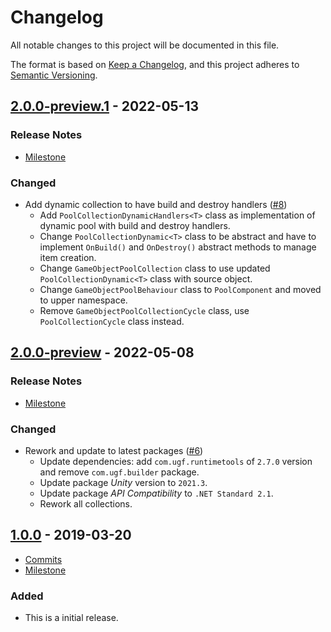 # Changelog

All notable changes to this project will be documented in this file.

The format is based on [Keep a Changelog](https://keepachangelog.com/en/1.0.0/),
and this project adheres to [Semantic Versioning](https://semver.org/spec/v2.0.0.html).

## [2.0.0-preview.1](https://github.com/unity-game-framework/ugf-pool/releases/tag/2.0.0-preview.1) - 2022-05-13  

### Release Notes

- [Milestone](https://github.com/unity-game-framework/ugf-pool/milestone/3?closed=1)  
    

### Changed

- Add dynamic collection to have build and destroy handlers ([#8](https://github.com/unity-game-framework/ugf-pool/issues/8))  
    - Add `PoolCollectionDynamicHandlers<T>` class as implementation of dynamic pool with build and destroy handlers.
    - Change `PoolCollectionDynamic<T>` class to be abstract and have to implement `OnBuild()` and `OnDestroy()` abstract methods to manage item creation.
    - Change `GameObjectPoolCollection` class to use updated `PoolCollectionDynamic<T>` class with source object.
    - Change `GameObjectPoolBehaviour` class to `PoolComponent` and moved to upper namespace.
    - Remove `GameObjectPoolCollectionCycle` class, use `PoolCollectionCycle` class instead.

## [2.0.0-preview](https://github.com/unity-game-framework/ugf-pool/releases/tag/2.0.0-preview) - 2022-05-08  

### Release Notes

- [Milestone](https://github.com/unity-game-framework/ugf-pool/milestone/2?closed=1)  
    

### Changed

- Rework and update to latest packages ([#6](https://github.com/unity-game-framework/ugf-pool/issues/6))  
    - Update dependencies: add `com.ugf.runtimetools` of `2.7.0` version and remove `com.ugf.builder` package.
    - Update package _Unity_ version to `2021.3`.
    - Update package _API Compatibility_ to `.NET Standard 2.1`.
    - Rework all collections.

## [1.0.0](https://github.com/unity-game-framework/ugf-pool/releases/tag/1.0.0) - 2019-03-20  

- [Commits](https://github.com/unity-game-framework/ugf-pool/compare/86be6be...1.0.0)
- [Milestone](https://github.com/unity-game-framework/ugf-pool/milestone/1?closed=1)

### Added
- This is a initial release.


